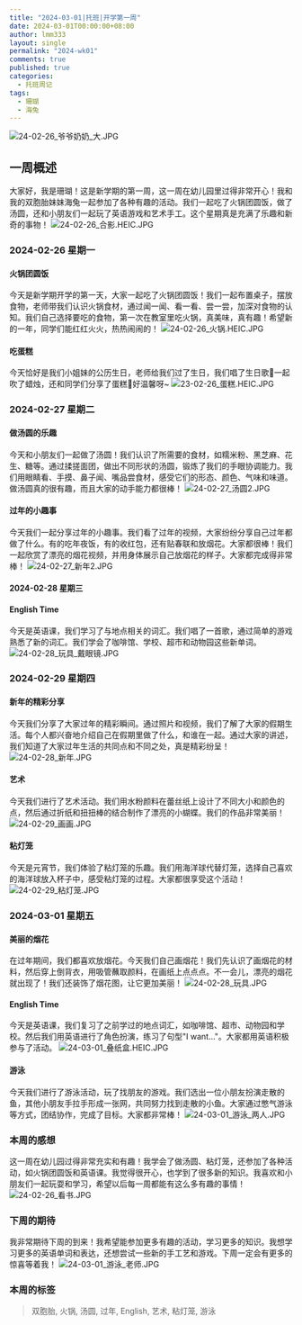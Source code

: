 ```yaml
---
title: "2024-03-01|托班|开学第一周"
date: 2024-03-01T00:00:00+08:00
author: lmm333
layout: single
permalink: "2024-wk01"
comments: true
published: true
categories:
  - 托班周记
tags:
  - 珊瑚
  - 海兔
---
```

![24-02-26_爷爷奶奶_大.JPG](images/2024-wk01/24-02-26_爷爷奶奶_大.JPG)

## 一周概述
大家好，我是珊瑚！这是新学期的第一周，这一周在幼儿园里过得非常开心！我和我的双胞胎妹妹海兔一起参加了各种有趣的活动。我们一起吃了火锅团圆饭，做了汤圆，还和小朋友们一起玩了英语游戏和艺术手工。这个星期真是充满了乐趣和新奇的事物！
![24-02-26_合影.HEIC.JPG](images/2024-wk01/24-02-26_合影.HEIC.JPG)

### 2024-02-26 星期一

#### 火锅团圆饭
今天是新学期开学的第一天，大家一起吃了火锅团圆饭！我们一起布置桌子，摆放食物，老师带我们认识火锅食材，通过闻一闻、看一看、尝一尝，加深对食物的认知。我们自己选择要吃的食物，第一次在教室里吃火锅，真美味，真有趣！希望新的一年，同学们能红红火火，热热闹闹的！
![24-02-26_火锅.HEIC.JPG](images/2024-wk01/24-02-26_火锅.HEIC.JPG)


#### 吃蛋糕
今天恰好是我们小姐妹的公历生日，老师给我们过了生日，我们唱了生日歌🎤一起吹了蜡烛，还和同学们分享了蛋糕🍰好温馨呀~
![23-02-26_蛋糕.HEIC.JPG](images/2024-wk01/23-02-26_蛋糕.HEIC.JPG)


### 2024-02-27 星期二

#### 做汤圆的乐趣
今天和小朋友们一起做了汤圆！我们认识了所需要的食材，如糯米粉、黑芝麻、花生、糖等。通过揉搓面团，做出不同形状的汤圆，锻炼了我们的手眼协调能力。我们用眼睛看、手摸、鼻子闻、嘴品尝食材，感受它们的形态、颜色、气味和味道。做汤圆真的很有趣，而且大家的动手能力都很棒！
![24-02-27_汤圆2.JPG](images/2024-wk01/24-02-27_汤圆2.JPG)

#### 过年的小趣事
今天我们一起分享过年的小趣事。我们看了过年的视频，大家纷纷分享自己过年都做了什么。有的吃年夜饭，有的收红包，还有贴春联和放烟花。大家都很棒！我们一起欣赏了漂亮的烟花视频，并用身体展示自己放烟花的样子。大家都完成得非常棒！
![24-02-27_新年2.JPG](images/2024-wk01/24-02-27_新年2.JPG)


#### 2024-02-28 星期三

#### English Time
今天是英语课，我们学习了与地点相关的词汇。我们唱了一首歌，通过简单的游戏熟悉了新的词汇。我们学会了咖啡馆、学校、超市和动物园这些新单词。
![24-02-28_玩具_戴眼镜.JPG](images/2024-wk01/24-02-28_玩具_戴眼镜.JPG)


### 2024-02-29 星期四

#### 新年的精彩分享
今天我们分享了大家过年的精彩瞬间。通过照片和视频，我们了解了大家的假期生活。每个人都兴奋地介绍自己在假期里做了什么，和谁在一起。通过大家的讲述，我们知道了大家过年生活的共同点和不同之处，真是精彩纷呈！
![24-02-28_新年.JPG](images/2024-wk01/24-02-28_新年.JPG)

#### 艺术
今天我们进行了艺术活动。我们用水粉颜料在蕾丝纸上设计了不同大小和颜色的点，然后通过折纸和扭扭棒的结合制作了漂亮的小蝴蝶。我们的作品非常美丽！
![24-02-29_画画.JPG](images/2024-wk01/24-02-29_画画.JPG)

#### 粘灯笼
今天是元宵节，我们体验了粘灯笼的乐趣。我们用海洋球代替灯笼，选择自己喜欢的海洋球放入杯子中，感受粘灯笼的过程。大家都很享受这个活动！
![24-02-29_粘灯笼.JPG](images/2024-wk01/24-02-29_粘灯笼.JPG)


### 2024-03-01 星期五

#### 美丽的烟花
在过年期间，我们都喜欢放烟花。今天我们自己画烟花！我们先认识了画烟花的材料，然后穿上倒背衣，用吸管蘸取颜料，在画纸上点点点。不一会儿，漂亮的烟花就出现了！我们还装饰了烟花图，让它更加美丽！
![24-02-28_玩具.JPG](images/2024-wk01/24-02-28_玩具.JPG)

#### English Time
今天是英语课，我们复习了之前学过的地点词汇，如咖啡馆、超市、动物园和学校。然后我们用英语进行了角色扮演，练习了句型"I want..."。大家都用英语积极参与了活动。
![24-03-01_叠纸盒.HEIC.JPG](images/2024-wk01/24-03-01_叠纸盒.HEIC.JPG)

#### 游泳
今天我们进行了游泳活动，玩了找朋友的游戏。我们选出一位小朋友扮演走散的鱼，其他小朋友手拉手形成一张网，共同努力找到走散的小鱼。大家通过憋气游泳等方式，团结协作，完成了目标。大家都非常棒！
![24-03-01_游泳_两人.JPG](images/2024-wk01/24-03-01_游泳_两人.JPG)

### 本周的感想
这一周在幼儿园过得非常充实和有趣！我学会了做汤圆、粘灯笼，还参加了各种活动，如火锅团圆饭和英语课。我觉得很开心，也学到了很多新的知识。我喜欢和小朋友们一起玩耍和学习，希望以后每一周都能有这么多有趣的事情！
![24-02-26_看书.JPG](images/2024-wk01/24-02-26_看书.JPG)

### 下周的期待
我非常期待下周的到来！我希望能参加更多有趣的活动，学习更多的知识。我想学习更多的英语单词和表达，还想尝试一些新的手工艺和游戏。下周一定会有更多的惊喜等着我！
![24-03-01_游泳_老师.JPG](images/2024-wk01/24-03-01_游泳_老师.JPG)

### 本周的标签
> 双胞胎, 火锅, 汤圆, 过年, English, 艺术, 粘灯笼, 游泳